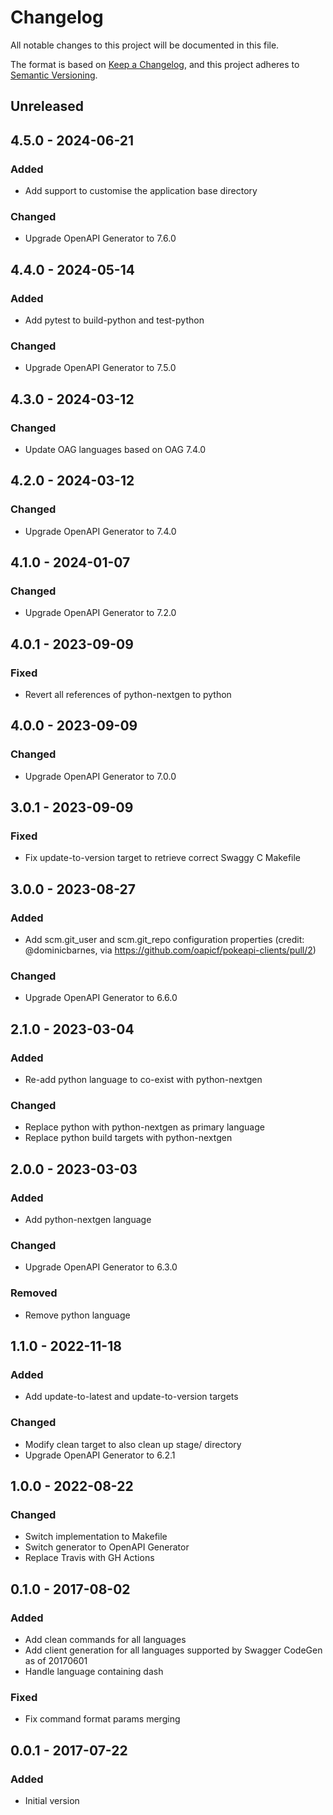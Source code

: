 # Changelog

All notable changes to this project will be documented in this file.

The format is based on [Keep a Changelog](https://keepachangelog.com/en/1.0.0/),
and this project adheres to [Semantic Versioning](https://semver.org/spec/v2.0.0.html).

## Unreleased

## 4.5.0 - 2024-06-21
### Added
- Add support to customise the application base directory

### Changed
- Upgrade OpenAPI Generator to 7.6.0

## 4.4.0 - 2024-05-14
### Added
- Add pytest to build-python and test-python

### Changed
- Upgrade OpenAPI Generator to 7.5.0

## 4.3.0 - 2024-03-12
### Changed
- Update OAG languages based on OAG 7.4.0

## 4.2.0 - 2024-03-12
### Changed
- Upgrade OpenAPI Generator to 7.4.0

## 4.1.0 - 2024-01-07
### Changed
- Upgrade OpenAPI Generator to 7.2.0

## 4.0.1 - 2023-09-09
### Fixed
- Revert all references of python-nextgen to python

## 4.0.0 - 2023-09-09
### Changed
- Upgrade OpenAPI Generator to 7.0.0

## 3.0.1 - 2023-09-09
### Fixed
- Fix update-to-version target to retrieve correct Swaggy C Makefile

## 3.0.0 - 2023-08-27
### Added
- Add scm.git_user and scm.git_repo configuration properties (credit: @dominicbarnes, via https://github.com/oapicf/pokeapi-clients/pull/2)

### Changed
- Upgrade OpenAPI Generator to 6.6.0

## 2.1.0 - 2023-03-04
### Added
- Re-add python language to co-exist with python-nextgen

### Changed
- Replace python with python-nextgen as primary language
- Replace python build targets with python-nextgen

## 2.0.0 - 2023-03-03
### Added
- Add python-nextgen language

### Changed
- Upgrade OpenAPI Generator to 6.3.0

### Removed
- Remove python language

## 1.1.0 - 2022-11-18
### Added
- Add update-to-latest and update-to-version targets

### Changed
- Modify clean target to also clean up stage/ directory
- Upgrade OpenAPI Generator to 6.2.1

## 1.0.0 - 2022-08-22
### Changed
- Switch implementation to Makefile
- Switch generator to OpenAPI Generator
- Replace Travis with GH Actions

## 0.1.0 - 2017-08-02
### Added
- Add clean commands for all languages
- Add client generation for all languages supported by Swagger CodeGen as of 20170601
- Handle language containing dash

### Fixed
- Fix command format params merging

## 0.0.1 - 2017-07-22
### Added
- Initial version
